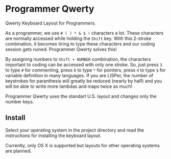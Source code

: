 Programmer Qwerty
=================

Qwerty Keyboard Layout for Programmers.

As a programmer, we use `# ( ) * & $ !` characters a lot. These characters are
normally accessed while holding the `Shift` key. With this 2-stroke
combination, it becomes tiring to type these characters and our coding session
gets ruined. Programmer Qwerty solves this!

By assigning numbers to `Shift + NUMBER` combination, the characters important
to coding can be accessed with only one stroke. So, just press `3` to type `#`
for commenting, press `8` to type `*` for pointers, press `4` to type `$` for
variable definition in many languages. If you are LISPer, the number of
keystrokes for paranthesis will greatly be reduced (nearly by half) and you
will be able to write more lambdas and maps twice as much!

Programmer Qwerty uses the standart U.S. layout and changes only the number
keys.

Install
-------
Select your operating system in the project directory and read the instructions
for installing the keyboard layout.

Currently, only OS X is supported but layouts for other operating systems are
planned.
